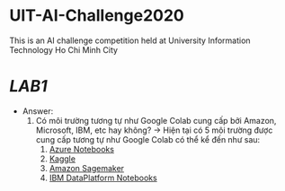 # UIT-AI-Challenge2020
This is an AI challenge competition held at University Information Technology Ho Chi Minh City 

# *LAB1*
- Answer:
  1. Có môi trường tương tự như Google Colab cung cấp bởi Amazon, Microsoft, IBM, etc hay không?
    -> Hiện tại có 5 môi trường được cung cấp tương tự như Google Colab có thể kể đến như sau:
      1. [Azure Notebooks](https://notebooks.azure.com/)
      2. [Kaggle](https://www.kaggle.com/google-cloud)
      3. [Amazon Sagemaker](https://aws.amazon.com/sagemaker/)
      4. [IBM DataPlatform Notebooks](https://dataplatform.cloud.ibm.com/docs/content/wsj/analyze-data/notebooks-parent.html)
  
  

